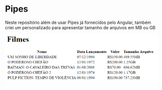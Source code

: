 # Pipes

Neste repositório além de usar Pipes já fornecidos pelo Angular, também criei um personalizado para apresentar tamanho de arquivos em MB ou GB

![Example](https://github.com/Lipe1994/PipesNoAngular/blob/master/example.PNG)